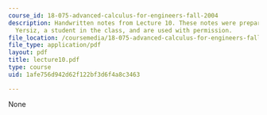 ```yaml
---
course_id: 18-075-advanced-calculus-for-engineers-fall-2004
description: Handwritten notes from Lecture 10. These notes were prepared by Melike
  Yersiz, a student in the class, and are used with permission.
file_location: /coursemedia/18-075-advanced-calculus-for-engineers-fall-2004/1afe756d942d62f122bf3d6f4a8c3463_lecture10.pdf
file_type: application/pdf
layout: pdf
title: lecture10.pdf
type: course
uid: 1afe756d942d62f122bf3d6f4a8c3463

---
```

None